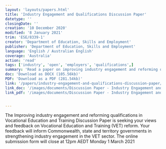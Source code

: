 ```yaml
---
layout: 'layouts/papers.html'
title: 'Industry Engagement and Qualifications Discussion Paper'
datetype: ''
closingDate: ''
creation: '10 December 2020'
modified: '8 January 2021'
trim: 'ESE/8339-1'
creator: 'Department of Education, Skills and Employment'
publisher: 'Department of Education, Skills and Employment'
language: 'English / Australian English'
coverage: 'Australia'
action: 'read'
tags: ['industry', 'open', 'employers', 'qualifications',]
summary: 'Read a paper on improving industry engagement and reforming qualifications in VET'
doc: 'Download as DOCX (105.56kb)'
PDF: 'Download as a PDF (281.54kb)' 
link: '/papers/industry-engagement-and-qualifications-discussion-paper/'
link_doc: '/images/documents/Discussion Paper - Industry Engagement and Qualifications.docx'
link_pdf: '/images/documents/Discussion Paper - Industry Engagement and Qualifications.pdf'


---
```

The Improving industry engagement and reforming qualifications in Vocational Education and Training Discussion Paper is seeking your views and feedback on Vocational Education and Training (VET) reform. Your feedback will inform Commonwealth, state and territory governments in strengthening industry engagement in the VET sector.
The online submission form will close at 12pm AEDT Monday 1 March 2021


